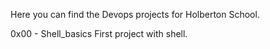 Here you can find the Devops projects for Holberton School.

0x00 - Shell_basics
	First project with shell.
